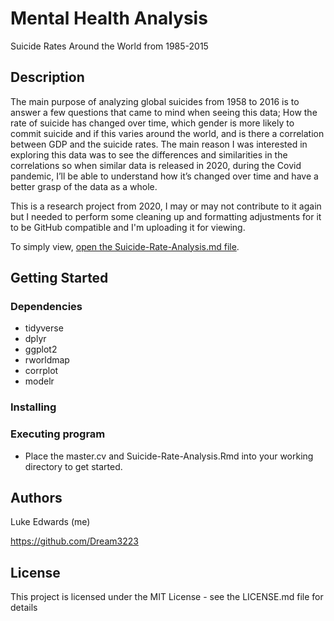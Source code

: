 # Mental Health Analysis

Suicide Rates Around the World from 1985-2015

## Description

The main purpose of analyzing global suicides from 1958 to 2016 is to
answer a few questions that came to mind when seeing this data; How the rate
of suicide has changed over time, which gender is more likely to commit suicide
and if this varies around the world, and is there a correlation between GDP and
the suicide rates. The main reason I was interested in exploring this data was
to see the differences and similarities in the correlations so when similar data is
released in 2020, during the Covid pandemic, I’ll be able to understand how
it’s changed over time and have a better grasp of the data as a whole.

This is a research project from 2020, I may or may not contribute to it again but I needed to perform some cleaning up and formatting adjustments for it to be GitHub compatible and I'm uploading it for viewing.

To simply view, [open the Suicide-Rate-Analysis.md file](https://github.com/Dream3223/Suicide-Rate-Analysis/blob/main/Suicide-Rate-Analysis.md).

## Getting Started

### Dependencies

* tidyverse
* dplyr
* ggplot2
* rworldmap
* corrplot
* modelr

### Installing

### Executing program

* Place the master.cv and Suicide-Rate-Analysis.Rmd into your working directory to get started.

## Authors

Luke Edwards (me)

https://github.com/Dream3223

## License

This project is licensed under the MIT License - see the LICENSE.md file for details
